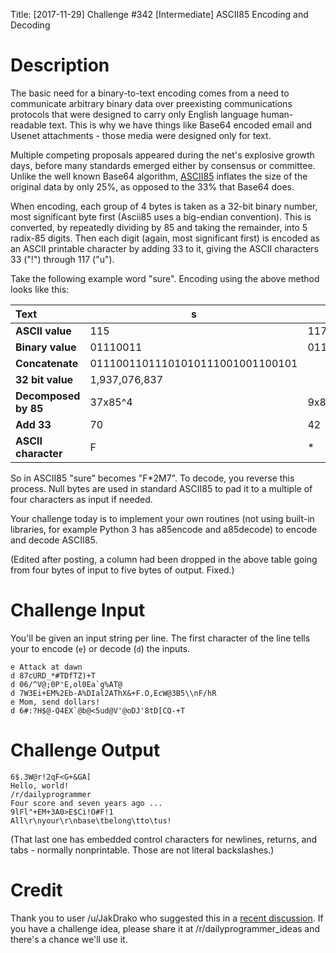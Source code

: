 Title: [2017-11-29] Challenge #342 [Intermediate] ASCII85 Encoding and Decoding

# Description

The basic need for a binary-to-text encoding comes from a need to communicate arbitrary binary data over preexisting communications protocols that were designed to carry only English language human-readable text. This is why we have things like Base64 encoded email and Usenet attachments - those media were designed only for text. 

Multiple competing proposals appeared during the net's explosive growth days, before many standards emerged either by consensus or committee. Unlike the well known Base64 algorithm, [ASCII85](https://en.wikipedia.org/wiki/Ascii85) inflates the size of the original data by only 25%, as opposed to the 33% that Base64 does. 

When encoding, each group of 4 bytes is taken as a 32-bit binary number, most significant byte first (Ascii85 uses a big-endian convention). This is converted, by repeatedly dividing by 85 and taking the remainder, into 5 radix-85 digits. Then each digit (again, most significant first) is encoded as an ASCII printable character by adding 33 to it, giving the ASCII characters 33 ("!") through 117 ("u").

Take the following example word "sure". Encoding using the above method looks like this:

| Text        | s | u | r | e ||
|:------------|---|---|---|---|-|
| **ASCII value** | 115 | 117 | 114 | 101 ||
| **Binary value** | 01110011 | 01110101 | 01110010 | 01100101 ||
| **Concatenate** | 01110011011101010111001001100101 | 
| **32 bit value** | 1,937,076,837 |
| **Decomposed by 85** | 37x85^4 | 9x85^3 | 17x85^2 | 44x85^1 | 22 |
| **Add 33**     | 70 | 42 | 50 | 77 | 55 |
| **ASCII character** | F | * | 2 | M | 7 |

So in ASCII85 "sure" becomes "F*2M7". To decode, you reverse this process. Null bytes are used in standard ASCII85 to pad it to a multiple of four characters as input if needed. 

Your challenge today is to implement your own routines (not using built-in libraries, for example Python 3 has a85encode and a85decode) to encode and decode ASCII85. 

(Edited after posting, a column had been dropped in the above table going from four bytes of input to five bytes of output. Fixed.)

# Challenge Input

You'll be given an input string per line. The first character of the line tells your to encode (`e`) or decode (`d`) the inputs. 

    e Attack at dawn
    d 87cURD_*#TDfTZ)+T
    d 06/^V@;0P'E,ol0Ea`g%AT@
    d 7W3Ei+EM%2Eb-A%DIal2AThX&+F.O,EcW@3B5\\nF/hR
    e Mom, send dollars!
    d 6#:?H$@-Q4EX`@b@<5ud@V'@oDJ'8tD[CQ-+T

# Challenge Output

    6$.3W@r!2qF<G+&GA[
    Hello, world!
    /r/dailyprogrammer
    Four score and seven years ago ...
    9lFl"+EM+3A0>E$Ci!O#F!1
    All\r\nyour\r\nbase\tbelong\tto\tus!

(That last one has embedded control characters for newlines, returns, and tabs - normally nonprintable. Those are not literal backslashes.)

# Credit

Thank you to user /u/JakDrako who suggested this in a [recent discussion](https://www.reddit.com/r/dailyprogrammer_ideas/comments/7df2dx/intermediate_base64_encodedecode/). If you have a challenge idea, please share it at /r/dailyprogrammer_ideas and there's a chance we'll use it. 